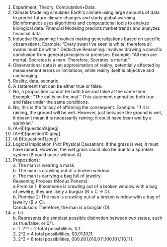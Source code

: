 1. Experiment, Theory, Computation+Data.
2. Climate Modeling simulates Earth's climate using large amounts of data to predict future climate changes and study global warming. Bioinformatics uses algorithms and computational tools to analyze biological data. Financial Modeling predicts market trends and analyzes financial data.
3. Inductive Reasoning: Involves making generalizations based on specific observations. Example: "Every swan I’ve seen is white, therefore all swans must be white." Deductive Reasoning: Involves drawing a specific conclusion from general principles or premises. Example: "All men are mortal. Socrates is a man. Therefore, Socrates is mortal."
4. Observational data is an approximation of reality, potentially affected by measurement errors or limitations, while reality itself is objective and unchanging.
5. Reality, data, scenario.
6. A statement that can be either true or false.
7. No, a proposition cannot be both true and false at the same time. Example: "The cat is on the mat." This statement cannot be both true and false under the same conditions.
8. No, this is the fallacy of affirming the consequent. Example: "If it is raining, the ground will be wet. However, just because the ground is wet, it doesn’t mean it is necessarily raining; it could have been wet by a sprinkler."
9. (A+B)[question9.jpeg]  
10. (A+B)[question10.jpeg]  
11. (A B)[question11.jpeg]  
12. Logical Implication (Not Physical Causation): If the grass is wet, it must have rained. However, the wet grass could also be due to a sprinkler system (B could occur without A).
13. Propositions:  
    a. The man is wearing a mask.  
    b. The man is crawling out of a broken window.  
    c. The man is carrying a bag full of jewelry.  
Reasoning Process (Modus Ponens):  
    a.Premise 1: If someone is crawling out of a broken window with a bag of jewelry, they are likely a burglar (B ∧ C -> D).  
    b. Premise 2: The man is crawling out of a broken window with a bag of jewelry (B ∧ C).  
Conclusion: Therefore, the man is a burglar (D).
14. a. bit.  
    b. Represents the simplest possible distinction between two states, such as true/false, or 0/1.  
    c. 1. 2^1 = 2 total possibilities, 0,1.  
      2. 2^2 = 4 total possibilities, 00,01,10,11.  
      3. 2^3 = 8 total possibilities, 000,001,010,011,100,101,110,111.  
    
